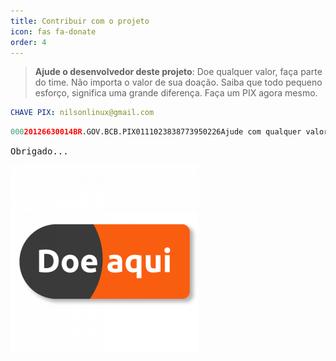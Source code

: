 ```yaml
---
title: Contribuir com o projeto
icon: fas fa-donate
order: 4
---
```



> **Ajude o desenvolvedor deste projeto**: Doe qualquer valor,  faça parte do time.
> Não importa o valor de sua doação.  Saiba que todo pequeno esforço,  significa uma grande diferença.
> Faça um PIX agora mesmo. 

```yaml
CHAVE PIX: nilsonlinux@gmail.com
```
```python
00020126630014BR.GOV.BCB.PIX0111023838773950226Ajude com qualquer valor. 52040000530398654040.005802BR5925Josenilson Da Costa Santo6009SAO PAULO622605221aPXNpca4BCECSWtJHoNZo63047138
```
<kbd>Obrigado...</kbd>

![PIX](https://raw.githubusercontent.com/sistemanpdvs/sistemanpdvs.github.io/master/assets/img/sample/donate.png)
